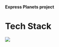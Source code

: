 **Express Planets project**

# **Tech Stack**

![](https://skillicons.dev/icons?i=nodejs,express,jest,react,mongo)
